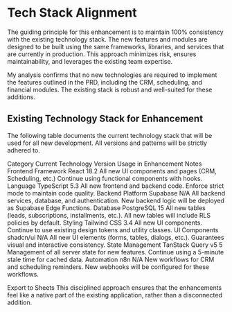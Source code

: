 # Tech Stack Alignment

The guiding principle for this enhancement is to maintain 100% consistency with the existing technology stack. The new features and modules are designed to be built using the same frameworks, libraries, and services that are currently in production. This approach minimizes risk, ensures maintainability, and leverages the existing team expertise.

My analysis confirms that no new technologies are required to implement the features outlined in the PRD, including the CRM, scheduling, and financial modules. The existing stack is robust and well-suited for these additions.

## Existing Technology Stack for Enhancement

The following table documents the current technology stack that will be used for all new development. All versions and patterns will be strictly adhered to.

Category	Current Technology	Version	Usage in Enhancement	Notes
Frontend Framework	React	18.2	All new UI components and pages (CRM, Scheduling, etc.)	Continue using functional components with hooks.
Language	TypeScript	5.3	All new frontend and backend code.	Enforce strict mode to maintain code quality.
Backend Platform	Supabase	N/A	All backend services, database, and authentication.	New backend logic will be deployed as Supabase Edge Functions.
Database	PostgreSQL	15	All new tables (leads, subscriptions, installments, etc.).	All new tables will include RLS policies by default.
Styling	Tailwind CSS	3.4	All new UI components.	Continue to use existing design tokens and utility classes.
UI Components	shadcn/ui	N/A	All new UI elements (forms, tables, dialogs, etc.).	Guarantees visual and interactive consistency.
State Management	TanStack Query v5	5	Management of all server state for new features.	Continue using a 5-minute stale time for cached data.
Automation	n8n	N/A	New workflows for CRM and scheduling reminders.	New webhooks will be configured for these workflows.

Export to Sheets
This disciplined approach ensures that the enhancements feel like a native part of the existing application, rather than a disconnected addition.

